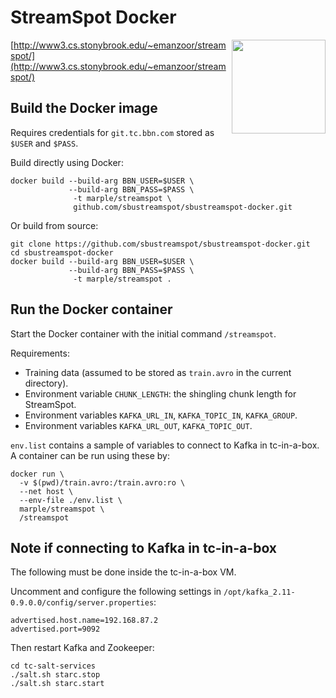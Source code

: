 # StreamSpot Docker
<img src="http://www3.cs.stonybrook.edu/~emanzoor/streamspot/img/streamspot-logo.jpg" height="150" align="right"/>

[http://www3.cs.stonybrook.edu/~emanzoor/streamspot/](http://www3.cs.stonybrook.edu/~emanzoor/streamspot/)

## Build the Docker image

Requires credentials for `git.tc.bbn.com` stored as `$USER` and `$PASS`.

Build directly using Docker:
```
docker build --build-arg BBN_USER=$USER \
             --build-arg BBN_PASS=$PASS \
              -t marple/streamspot \
              github.com/sbustreamspot/sbustreamspot-docker.git
```

Or build from source:
```
git clone https://github.com/sbustreamspot/sbustreamspot-docker.git
cd sbustreamspot-docker
docker build --build-arg BBN_USER=$USER \
             --build-arg BBN_PASS=$PASS \
              -t marple/streamspot .
```

## Run the Docker container

Start the Docker container with the initial command `/streamspot`.

Requirements:

   * Training data (assumed to be stored as `train.avro` in the current directory).
   * Environment variable `CHUNK_LENGTH`: the shingling chunk length for StreamSpot.
   * Environment variables `KAFKA_URL_IN`, `KAFKA_TOPIC_IN`, `KAFKA_GROUP`.
   * Environment variables `KAFKA_URL_OUT`, `KAFKA_TOPIC_OUT`.

`env.list` contains a sample of variables to connect to Kafka in tc-in-a-box.
A container can be run using these by:
```
docker run \
  -v $(pwd)/train.avro:/train.avro:ro \
  --net host \
  --env-file ./env.list \
  marple/streamspot \
  /streamspot
```

## Note if connecting to Kafka in tc-in-a-box

The following must be done inside the tc-in-a-box VM.

Uncomment and configure the following settings in
`/opt/kafka_2.11-0.9.0.0/config/server.properties`:
```
advertised.host.name=192.168.87.2
advertised.port=9092
```

Then restart Kafka and Zookeeper:
```
cd tc-salt-services
./salt.sh starc.stop
./salt.sh starc.start
```
